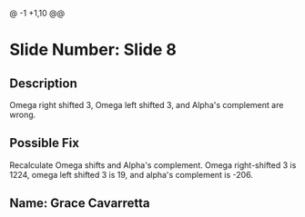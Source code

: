 @ -1 +1,10 @@
# Slide Number: Slide 8

## Description
Omega right shifted 3, Omega left shifted 3, and Alpha's complement are wrong.

## Possible Fix
Recalculate Omega shifts and Alpha's complement. Omega right-shifted 3 is 1224, omega left shifted 3 is 19, and alpha's complement is -206. 

## Name: Grace Cavarretta